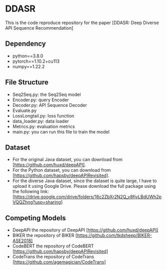 # DDASR
This is the code reproduce repository for the paper [DDASR: Deep Diverse API Sequence Recommendation]
## Dependency
* python==3.8.0
* pytorch==1.10.2+cu113
* numpy==1.22.2

## File Structure
* Seq2Seq.py: the Seq2Seq model
* Encoder.py: query Encoder
* Decoder.py: API Sequence Decoder
* Evaluate.py
* LossLongtail.py: loss function
* data_loader.py: data loader
* Metrics.py: evaluation metrics
* main.py: you can run this file to train the model
## Dataset
* For the original Java dataset, you can download from [https://github.com/huxd/deepAPI].
* For the Python dataset, you can download from [https://github.com/hapsby/deepAPIRevisited].
* For the diverse Java dataset, since the dataset is quite large, I have to upload it using Google Drive. Please download the full package using the following link:
[https://drive.google.com/drive/folders/16c2ZbXr2N2Q_v8fjvLBdUWh2pVQQZhng?usp=sharing]


## Competing Models
* DeepAPI
the repository of DeepAPI [https://github.com/huxd/deepAPI]
* BIKER
the repository of BIKER [https://github.com/tkdsheep/BIKER-ASE2018]
* CodeBERT
the repository of CodeBERT [https://github.com/hapsby/deepAPIRevisited]
* CodeTrans
the repository of CodeTrans [https://github.com/agemagician/CodeTrans]

